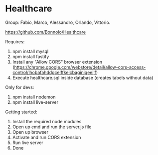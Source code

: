 # Healthcare
Group: 
Fabio, Marco, Alessandro, Orlando, Vittorio.

https://github.com/Bonnolo/Healthcare

Requires:
1. npm install mysql
2. npm install fastify
3. Install any "Allow CORS" browser extension (https://chrome.google.com/webstore/detail/allow-cors-access-control/lhobafahddgcelffkeicbaginigeejlf)
4. Execute healthcare.sql inside database (creates tabels without data)

Only for devs:
1. npm install nodemon
2. npm install live-server

Getting started:
1. Install the required node modules
2. Open up cmd and run the server.js file
3. Open up browser
4. Activate and run CORS extension
5. Run live server
6. Done
